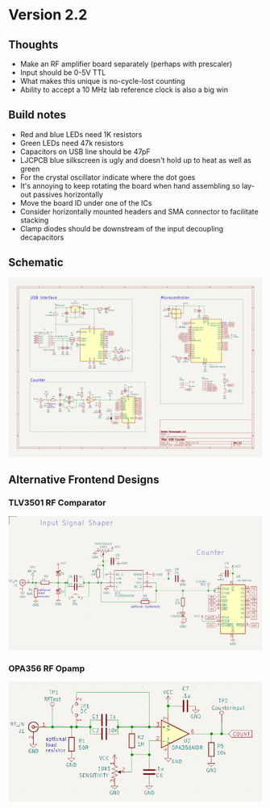 # Version 2.2

## Thoughts

* Make an RF amplifier board separately (perhaps with prescaler)
* Input should be 0-5V TTL
* What makes this unique is no-cycle-lost counting
* Ability to accept a 10 MHz lab reference clock is also a big win

## Build notes
* Red and blue LEDs need 1K resistors
* Green LEDs need 47k resistors
* Capacitors on USB line should be 47pF
* LJCPCB blue silkscreen is ugly and doesn't hold up to heat as well as green
* For the crystal oscillator indicate where the dot goes
* It's annoying to keep rotating the board when hand assembling so lay-out passives horizontally
* Move the board ID under one of the ICs
* Consider horizontally mounted headers and SMA connector to facilitate stacking
* Clamp diodes should be downstream of the input decoupling decapacitors

## Schematic

![](schematic.png)

## Alternative Frontend Designs

### TLV3501 RF Comparator
![](comparator-TLV3501-frontend-idea.png)

### OPA356 RF Opamp
![](opamp-opa356-frontend-idea.png)
